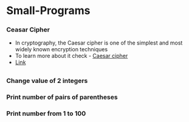 # Small-Programs


### Ceasar Cipher
- In cryptography, the Caesar cipher is one of the simplest and most widely known encryption techniques
- To learn more about it check - [Caesar cipher](https://en.wikipedia.org/wiki/Caesar_cipher)
- [Link](https://github.com/DenisBuserski/Small-Programs/blob/main/programs/CaesarCipher.java)

##


### Change value of 2 integers


### Print number of pairs of parentheses


### Print number from 1 to 100
